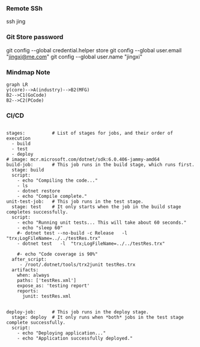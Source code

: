 ### Remote SSh

ssh jing

### Git Store password
git config --global credential.helper store
git config --global user.email "jingxi@me.com"
git config --global user.name "jingxi"


### Mindmap Note

```mermaid
graph LR
y(core)-->A(industry)-->B2(MFG)
B2-->C1(GoCode)
B2-->C2(PCode)
```

### CI/CD
```

stages:          # List of stages for jobs, and their order of execution
  - build
  - test
  - deploy
# image: mcr.microsoft.com/dotnet/sdk:6.0.406-jammy-amd64
build-job:       # This job runs in the build stage, which runs first.
  stage: build
  script:
    - echo "Compiling the code..."
    - ls
    - dotnet restore
    - echo "Compile complete."
unit-test-job:   # This job runs in the test stage.
  stage: test    # It only starts when the job in the build stage completes successfully.
  script:
    - echo "Running unit tests... This will take about 60 seconds."
    - echo "sleep 60"
    #- dotnet test --no-build -c Release   -l  "trx;LogFileName=../../testRes.trx"
    - dotnet test   -l  "trx;LogFileName=../../testRes.trx"
  
    #- echo "Code coverage is 90%"
  after_script:
     - /root/.dotnet/tools/trx2junit testRes.trx
  artifacts:
    when: always
    paths: ['testRes.xml']
    expose_as: 'testing report'
    reports:
      junit: testRes.xml

 
deploy-job:      # This job runs in the deploy stage.
  stage: deploy  # It only runs when *both* jobs in the test stage complete successfully.
  script:
    - echo "Deploying application..."
    - echo "Application successfully deployed."

```
